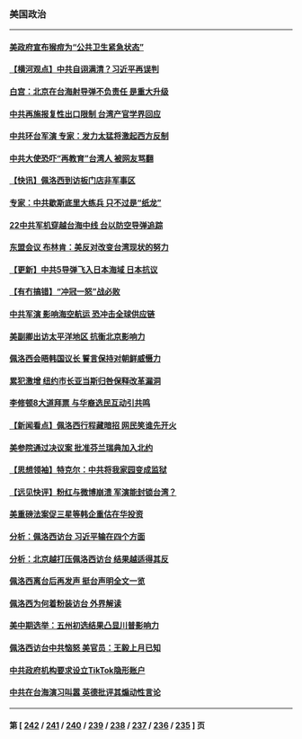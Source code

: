 ### 美国政治
---
#### [美政府宣布猴痘为“公共卫生紧急状态”](../../pages/ncid1078159/n13795862.md) 
#### [【横河观点】中共自诩满清？习近平再误判](../../pages/ncid1078159/n13795866.md) 
#### [白宫：北京在台海射导弹不负责任 是重大升级](../../pages/ncid1078159/n13795787.md) 
#### [中共再施报复性出口限制 台湾产官学界回应](../../pages/ncid1078159/n13795779.md) 
#### [中共环台军演 专家：发力太猛将激起西方反制](../../pages/ncid1078159/n13795658.md) 
#### [中共大使恐吓“再教育”台湾人 被网友骂翻](../../pages/ncid1078159/n13795733.md) 
#### [【快讯】佩洛西到访板门店非军事区](../../pages/ncid1078159/n13795722.md) 
#### [专家：中共歇斯底里大练兵 只不过是“纸龙”](../../pages/ncid1078159/n13795695.md) 
#### [22中共军机穿越台海中线 台以防空导弹追踪](../../pages/ncid1078159/n13795675.md) 
#### [东盟会议 布林肯：美反对改变台湾现状的努力](../../pages/ncid1078159/n13795470.md) 
#### [【更新】中共5导弹飞入日本海域 日本抗议](../../pages/ncid1078159/n13795616.md) 
#### [【有冇搞错】“冲冠一怒”战必败](../../pages/ncid1078159/n13795285.md) 
#### [中共军演 影响海空航运 恐冲击全球供应链](../../pages/ncid1078159/n13795437.md) 
#### [美副卿出访太平洋地区 抗衡北京影响力](../../pages/ncid1078159/n13795412.md) 
#### [佩洛西会晤韩国议长 誓言保持对朝鲜威慑力](../../pages/ncid1078159/n13795357.md) 
#### [累犯激增 纽约市长亚当斯归咎保释改革漏洞](../../pages/ncid1078159/n13795167.md) 
#### [李修顿8大道拜票 与华裔选民互动引共鸣](../../pages/ncid1078159/n13795130.md) 
#### [【新闻看点】佩洛西行程藏暗招 网民笑谁先开火](../../pages/ncid1078159/n13794998.md) 
#### [美参院通过决议案 批准芬兰瑞典加入北约](../../pages/ncid1078159/n13794992.md) 
#### [【思想领袖】特克尔：中共将我家园变成监狱](../../pages/ncid1078159/n13787877.md) 
#### [【远见快评】粉红与微博崩溃 军演能封锁台湾？](../../pages/ncid1078159/n13795010.md) 
#### [美重磅法案促三星等韩企重估在华投资](../../pages/ncid1078159/n13794932.md) 
#### [分析：佩洛西访台 习近平输在四个方面](../../pages/ncid1078159/n13794891.md) 
#### [分析：北京越打压佩洛西访台 结果越适得其反](../../pages/ncid1078159/n13794881.md) 
#### [佩洛西离台后再发声 挺台声明全文一览](../../pages/ncid1078159/n13794931.md) 
#### [佩洛西为何着粉装访台 外界解读](../../pages/ncid1078159/n13794865.md) 
#### [美中期选举：五州初选结果凸显川普影响力](../../pages/ncid1078159/n13794728.md) 
#### [佩洛西访台中共恼怒 美官员：王毅上月已知](../../pages/ncid1078159/n13794764.md) 
#### [中共政府机构要求设立TikTok隐形账户](../../pages/ncid1078159/n13794855.md) 
#### [中共在台海演习叫嚣 英德批评其煽动性言论](../../pages/ncid1078159/n13794857.md) 

---
#### 第 [ [242](./242.md) / [241](./241.md) / [240](./240.md) / [239](./239.md) / [238](./238.md) / [237](./237.md) / [236](./236.md) / [235](./235.md) ] 页
